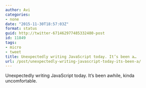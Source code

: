 ```yaml
---
author: Avi
categories:
- none
date: "2015-11-30T18:57:03Z"
format: status
guid: http://twitter-671462977485332480-post
id: 11849
tags:
- micro
- tweet
title: Unexpectedly writing JavaScript today. It’s been a…
url: /post/unexpectedly-writing-javascript-today-its-been-a/
---
```

Unexpectedly writing JavaScript today. It’s been awhile, kinda uncomfortable.